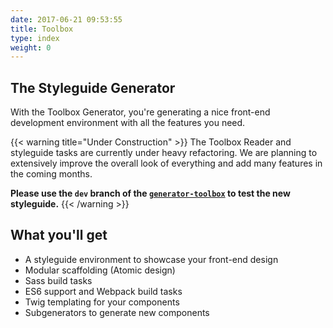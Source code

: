 ```yaml
---
date: 2017-06-21 09:53:55
title: Toolbox
type: index
weight: 0
---
```


## The Styleguide Generator

With the Toolbox Generator, you're generating a nice front-end development environment with all the features you need. 

{{< warning title="Under Construction" >}}
The Toolbox Reader and styleguide tasks are currently under heavy refactoring. We are planning to extensively improve the overall look of everything and add many features in the coming months.

**Please use the `dev` branch of the [`generator-toolbox`](https://github.com/frontend/generator-toolbox) to test the new styleguide.**
{{< /warning >}}

## What you'll get

- A styleguide environment to showcase your front-end design
- Modular scaffolding (Atomic design)
- Sass build tasks
- ES6 support and Webpack build tasks
- Twig templating for your components
- Subgenerators to generate new components

